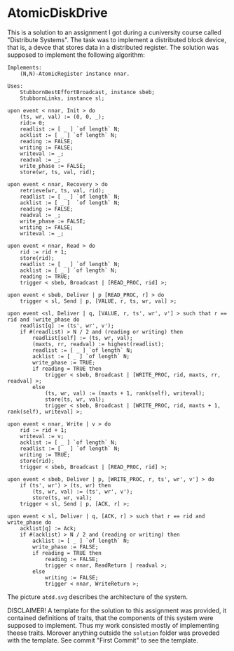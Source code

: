 # AtomicDiskDrive

This is a solution to an assignment I got during a cuniversity course called "Distribute Systems".
The task was to implement a distributed block device, that is, a devce that stores data in a distributed register.
The solution was supposed to implement the following algorithm:

```
Implements:
    (N,N)-AtomicRegister instance nnar.

Uses:
    StubbornBestEffortBroadcast, instance sbeb;
    StubbornLinks, instance sl;

upon event < nnar, Init > do
    (ts, wr, val) := (0, 0, _);
    rid:= 0;
    readlist := [ _ ] `of length` N;
    acklist := [ _ ] `of length` N;
    reading := FALSE;
    writing := FALSE;
    writeval := _;
    readval := _;
    write_phase := FALSE;
    store(wr, ts, val, rid);

upon event < nnar, Recovery > do
    retrieve(wr, ts, val, rid);
    readlist := [ _ ] `of length` N;
    acklist := [ _ ]  `of length` N;
    reading := FALSE;
    readval := _;
    write_phase := FALSE;
    writing := FALSE;
    writeval := _;

upon event < nnar, Read > do
    rid := rid + 1;
    store(rid);
    readlist := [ _ ] `of length` N;
    acklist := [ _ ] `of length` N;
    reading := TRUE;
    trigger < sbeb, Broadcast | [READ_PROC, rid] >;

upon event < sbeb, Deliver | p [READ_PROC, r] > do
    trigger < sl, Send | p, [VALUE, r, ts, wr, val] >;

upon event <sl, Deliver | q, [VALUE, r, ts', wr', v'] > such that r == rid and !write_phase do
    readlist[q] := (ts', wr', v');
    if #(readlist) > N / 2 and (reading or writing) then
        readlist[self] := (ts, wr, val);
        (maxts, rr, readval) := highest(readlist);
        readlist := [ _ ] `of length` N;
        acklist := [ _ ] `of length` N;
        write_phase := TRUE;
        if reading = TRUE then
            trigger < sbeb, Broadcast | [WRITE_PROC, rid, maxts, rr, readval] >;
        else
            (ts, wr, val) := (maxts + 1, rank(self), writeval);
            store(ts, wr, val);
            trigger < sbeb, Broadcast | [WRITE_PROC, rid, maxts + 1, rank(self), writeval] >;

upon event < nnar, Write | v > do
    rid := rid + 1;
    writeval := v;
    acklist := [ _ ] `of length` N;
    readlist := [ _ ] `of length` N;
    writing := TRUE;
    store(rid);
    trigger < sbeb, Broadcast | [READ_PROC, rid] >;

upon event < sbeb, Deliver | p, [WRITE_PROC, r, ts', wr', v'] > do
    if (ts', wr') > (ts, wr) then
        (ts, wr, val) := (ts', wr', v');
        store(ts, wr, val);
    trigger < sl, Send | p, [ACK, r] >;

upon event < sl, Deliver | q, [ACK, r] > such that r == rid and write_phase do
    acklist[q] := Ack;
    if #(acklist) > N / 2 and (reading or writing) then
        acklist := [ _ ] `of length` N;
        write_phase := FALSE;
        if reading = TRUE then
            reading := FALSE;
            trigger < nnar, ReadReturn | readval >;
        else
            writing := FALSE;
            trigger < nnar, WriteReturn >;
```

The picture `atdd.svg` describes the architecture of the system.

DISCLAIMER!
A template for the solution to this assignment was provided, it contained definitions of traits, that the components of this system were supposed to implement.
Thus my work consisted mostly of implementing theese traits. Morover anything outside the `solution` folder was proveded with the template.
See commit "First Commit" to see the template.
